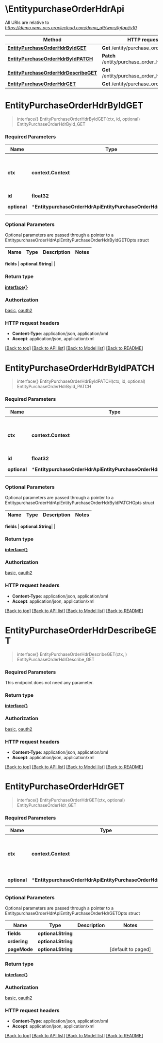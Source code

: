 # \EntitypurchaseOrderHdrApi

All URIs are relative to *https://demo.wms.ocs.oraclecloud.com/demo_a9/wms/lgfapi/v10*

Method | HTTP request | Description
------------- | ------------- | -------------
[**EntityPurchaseOrderHdrByIdGET**](EntitypurchaseOrderHdrApi.md#EntityPurchaseOrderHdrByIdGET) | **Get** /entity/purchase_order_hdr/{id} | EntityPurchaseOrderHdrById_GET
[**EntityPurchaseOrderHdrByIdPATCH**](EntitypurchaseOrderHdrApi.md#EntityPurchaseOrderHdrByIdPATCH) | **Patch** /entity/purchase_order_hdr/{id} | EntityPurchaseOrderHdrById_PATCH
[**EntityPurchaseOrderHdrDescribeGET**](EntitypurchaseOrderHdrApi.md#EntityPurchaseOrderHdrDescribeGET) | **Get** /entity/purchase_order_hdr/describe | EntityPurchaseOrderHdrDescribe_GET
[**EntityPurchaseOrderHdrGET**](EntitypurchaseOrderHdrApi.md#EntityPurchaseOrderHdrGET) | **Get** /entity/purchase_order_hdr | EntityPurchaseOrderHdr_GET


# **EntityPurchaseOrderHdrByIdGET**
> interface{} EntityPurchaseOrderHdrByIdGET(ctx, id, optional)
EntityPurchaseOrderHdrById_GET



### Required Parameters

Name | Type | Description  | Notes
------------- | ------------- | ------------- | -------------
 **ctx** | **context.Context** | context for authentication, logging, cancellation, deadlines, tracing, etc.
  **id** | **float32**|  | 
 **optional** | ***EntitypurchaseOrderHdrApiEntityPurchaseOrderHdrByIdGETOpts** | optional parameters | nil if no parameters

### Optional Parameters
Optional parameters are passed through a pointer to a EntitypurchaseOrderHdrApiEntityPurchaseOrderHdrByIdGETOpts struct

Name | Type | Description  | Notes
------------- | ------------- | ------------- | -------------

 **fields** | **optional.String**|  | 

### Return type

[**interface{}**](interface{}.md)

### Authorization

[basic](../README.md#basic), [oauth2](../README.md#oauth2)

### HTTP request headers

 - **Content-Type**: application/json, application/xml
 - **Accept**: application/json, application/xml

[[Back to top]](#) [[Back to API list]](../README.md#documentation-for-api-endpoints) [[Back to Model list]](../README.md#documentation-for-models) [[Back to README]](../README.md)

# **EntityPurchaseOrderHdrByIdPATCH**
> interface{} EntityPurchaseOrderHdrByIdPATCH(ctx, id, optional)
EntityPurchaseOrderHdrById_PATCH



### Required Parameters

Name | Type | Description  | Notes
------------- | ------------- | ------------- | -------------
 **ctx** | **context.Context** | context for authentication, logging, cancellation, deadlines, tracing, etc.
  **id** | **float32**|  | 
 **optional** | ***EntitypurchaseOrderHdrApiEntityPurchaseOrderHdrByIdPATCHOpts** | optional parameters | nil if no parameters

### Optional Parameters
Optional parameters are passed through a pointer to a EntitypurchaseOrderHdrApiEntityPurchaseOrderHdrByIdPATCHOpts struct

Name | Type | Description  | Notes
------------- | ------------- | ------------- | -------------

 **fields** | **optional.String**|  | 

### Return type

[**interface{}**](interface{}.md)

### Authorization

[basic](../README.md#basic), [oauth2](../README.md#oauth2)

### HTTP request headers

 - **Content-Type**: application/json, application/xml
 - **Accept**: application/json, application/xml

[[Back to top]](#) [[Back to API list]](../README.md#documentation-for-api-endpoints) [[Back to Model list]](../README.md#documentation-for-models) [[Back to README]](../README.md)

# **EntityPurchaseOrderHdrDescribeGET**
> interface{} EntityPurchaseOrderHdrDescribeGET(ctx, )
EntityPurchaseOrderHdrDescribe_GET



### Required Parameters
This endpoint does not need any parameter.

### Return type

[**interface{}**](interface{}.md)

### Authorization

[basic](../README.md#basic), [oauth2](../README.md#oauth2)

### HTTP request headers

 - **Content-Type**: application/json, application/xml
 - **Accept**: application/json, application/xml

[[Back to top]](#) [[Back to API list]](../README.md#documentation-for-api-endpoints) [[Back to Model list]](../README.md#documentation-for-models) [[Back to README]](../README.md)

# **EntityPurchaseOrderHdrGET**
> interface{} EntityPurchaseOrderHdrGET(ctx, optional)
EntityPurchaseOrderHdr_GET



### Required Parameters

Name | Type | Description  | Notes
------------- | ------------- | ------------- | -------------
 **ctx** | **context.Context** | context for authentication, logging, cancellation, deadlines, tracing, etc.
 **optional** | ***EntitypurchaseOrderHdrApiEntityPurchaseOrderHdrGETOpts** | optional parameters | nil if no parameters

### Optional Parameters
Optional parameters are passed through a pointer to a EntitypurchaseOrderHdrApiEntityPurchaseOrderHdrGETOpts struct

Name | Type | Description  | Notes
------------- | ------------- | ------------- | -------------
 **fields** | **optional.String**|  | 
 **ordering** | **optional.String**|  | 
 **pageMode** | **optional.String**|  | [default to paged]

### Return type

[**interface{}**](interface{}.md)

### Authorization

[basic](../README.md#basic), [oauth2](../README.md#oauth2)

### HTTP request headers

 - **Content-Type**: application/json, application/xml
 - **Accept**: application/json, application/xml

[[Back to top]](#) [[Back to API list]](../README.md#documentation-for-api-endpoints) [[Back to Model list]](../README.md#documentation-for-models) [[Back to README]](../README.md)

